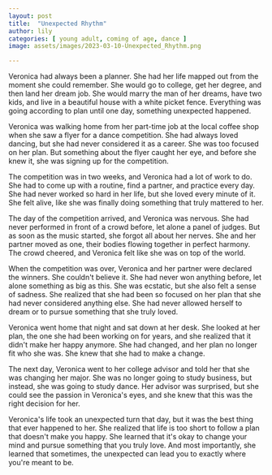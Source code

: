 ```yaml
---
layout: post
title:  "Unexpected Rhythm"
author: lily
categories: [ young adult, coming of age, dance ]
image: assets/images/2023-03-10-Unexpected_Rhythm.png

---
```



Veronica had always been a planner. She had her life mapped out from the moment she could remember. She would go to college, get her degree, and then land her dream job. She would marry the man of her dreams, have two kids, and live in a beautiful house with a white picket fence. Everything was going according to plan until one day, something unexpected happened.

Veronica was walking home from her part-time job at the local coffee shop when she saw a flyer for a dance competition. She had always loved dancing, but she had never considered it as a career. She was too focused on her plan. But something about the flyer caught her eye, and before she knew it, she was signing up for the competition.

The competition was in two weeks, and Veronica had a lot of work to do. She had to come up with a routine, find a partner, and practice every day. She had never worked so hard in her life, but she loved every minute of it. She felt alive, like she was finally doing something that truly mattered to her.

The day of the competition arrived, and Veronica was nervous. She had never performed in front of a crowd before, let alone a panel of judges. But as soon as the music started, she forgot all about her nerves. She and her partner moved as one, their bodies flowing together in perfect harmony. The crowd cheered, and Veronica felt like she was on top of the world.

When the competition was over, Veronica and her partner were declared the winners. She couldn't believe it. She had never won anything before, let alone something as big as this. She was ecstatic, but she also felt a sense of sadness. She realized that she had been so focused on her plan that she had never considered anything else. She had never allowed herself to dream or to pursue something that she truly loved.

Veronica went home that night and sat down at her desk. She looked at her plan, the one she had been working on for years, and she realized that it didn't make her happy anymore. She had changed, and her plan no longer fit who she was. She knew that she had to make a change.

The next day, Veronica went to her college advisor and told her that she was changing her major. She was no longer going to study business, but instead, she was going to study dance. Her advisor was surprised, but she could see the passion in Veronica's eyes, and she knew that this was the right decision for her.

Veronica's life took an unexpected turn that day, but it was the best thing that ever happened to her. She realized that life is too short to follow a plan that doesn't make you happy. She learned that it's okay to change your mind and pursue something that you truly love. And most importantly, she learned that sometimes, the unexpected can lead you to exactly where you're meant to be.
